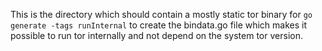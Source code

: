 This is the directory which should contain a mostly static tor binary for `go generate -tags runInternal` to create the bindata.go file which makes it possible to run tor internally and not depend on the system tor version.
